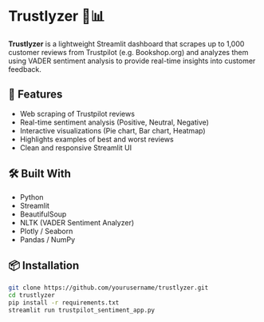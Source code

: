 # Trustlyzer 🧠📊

**Trustlyzer** is a lightweight Streamlit dashboard that scrapes up to 1,000 customer reviews from Trustpilot (e.g. Bookshop.org) and analyzes them using VADER sentiment analysis to provide real-time insights into customer feedback.

## 🚀 Features

- Web scraping of Trustpilot reviews
- Real-time sentiment analysis (Positive, Neutral, Negative)
- Interactive visualizations (Pie chart, Bar chart, Heatmap)
- Highlights examples of best and worst reviews
- Clean and responsive Streamlit UI

## 🛠 Built With

- Python
- Streamlit
- BeautifulSoup
- NLTK (VADER Sentiment Analyzer)
- Plotly / Seaborn
- Pandas / NumPy

 

## 📦 Installation

```bash
git clone https://github.com/yourusername/trustlyzer.git
cd trustlyzer
pip install -r requirements.txt
streamlit run trustpilot_sentiment_app.py
